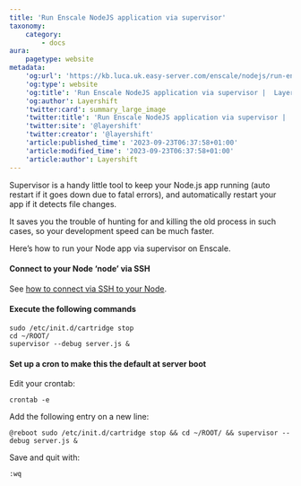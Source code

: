 ```yaml
---
title: 'Run Enscale NodeJS application via supervisor'
taxonomy:
    category:
        - docs
aura:
    pagetype: website
metadata:
    'og:url': 'https://kb.luca.uk.easy-server.com/enscale/nodejs/run-enscale-nodejs-application-via-supervisor'
    'og:type': website
    'og:title': 'Run Enscale NodeJS application via supervisor |  Layershift KB'
    'og:author': Layershift
    'twitter:card': summary_large_image
    'twitter:title': 'Run Enscale NodeJS application via supervisor |  Layershift KB'
    'twitter:site': '@layershift'
    'twitter:creator': '@layershift'
    'article:published_time': '2023-09-23T06:37:58+01:00'
    'article:modified_time': '2023-09-23T06:37:58+01:00'
    'article:author': Layershift
---
```


Supervisor is a handy little tool to keep your Node.js app running (auto restart if it goes down due to fatal errors), and automatically restart your app if it detects file changes.

It saves you the trouble of hunting for and killing the old process in such cases, so your development speed can be much faster.

Here’s how to run your Node app via supervisor on Enscale.

#### Connect to your Node ‘node’ via SSH

See [how to connect via SSH to your Node](https://kb.layershift.com/en/admin/pages/enscale/ssh/enscale-ssh-access/).

#### Execute the following commands

	sudo /etc/init.d/cartridge stop	
	cd ~/ROOT/
	supervisor --debug server.js &

#### Set up a cron to make this the default at server boot

Edit your crontab:

	crontab -e

Add the following entry on a new line:

	@reboot sudo /etc/init.d/cartridge stop && cd ~/ROOT/ && supervisor --debug server.js &

Save and quit with:
	
    :wq

